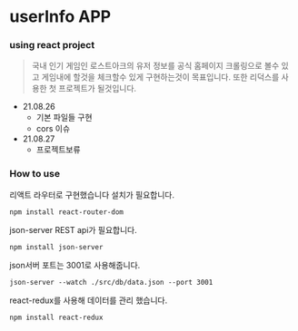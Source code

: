 # userInfo APP #
### using react project ###

> 국내 인기 게임인 로스트아크의 유저 정보를 공식 홈페이지 크롤링으로 볼수 있고 게임내에 할것을 체크할수 있게 구현하는것이 목표입니다. 또한 리덕스를 사용한 첫 프로젝트가 될것입니다.

+ 21.08.26
    - 기본 파일들 구현
    - cors 이슈
+ 21.08.27
    - 프로젝트보류 


### How to use ###

리액트 라우터로 구현했습니다 설치가 필요합니다.
```
npm install react-router-dom
```
json-server REST api가 필요합니다. 
```
npm install json-server
```
json서버 포트는 3001로 사용해줍니다.
```
json-server --watch ./src/db/data.json --port 3001
```
react-redux를 사용해 데이터를 관리 했습니다.
```
npm install react-redux
```